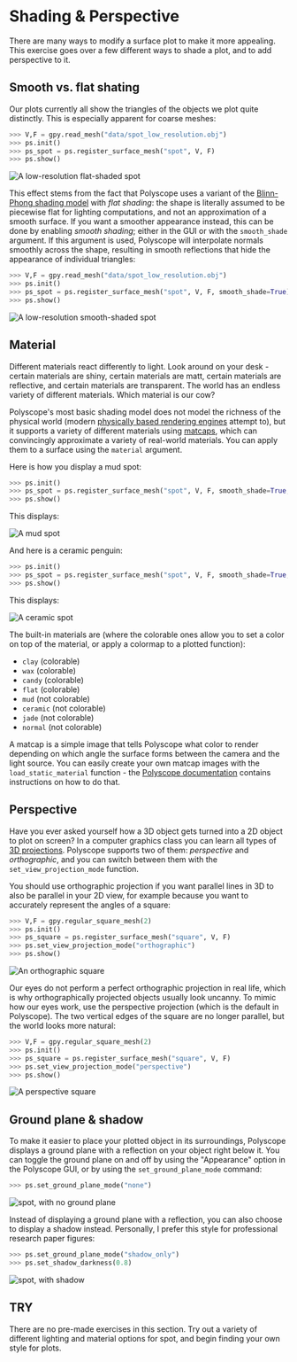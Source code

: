 # Shading & Perspective

There are many ways to modify a surface plot to make it more appealing.
This exercise goes over a few different ways to shade a plot, and to add
perspective to it.

## Smooth vs. flat shating
Our plots currently all show the triangles of the objects we plot quite
distinctly.
This is especially apparent for coarse meshes:
```python
>>> V,F = gpy.read_mesh("data/spot_low_resolution.obj")
>>> ps.init()
>>> ps_spot = ps.register_surface_mesh("spot", V, F)
>>> ps.show()
```

![A low-resolution flat-shaded spot](assets/flat_spot.png)

This effect stems from the fact that Polyscope uses a variant of the
[Blinn-Phong shading model](https://en.wikipedia.org/wiki/Blinn–Phong_reflection_model)
with _flat shading_:
the shape is literally assumed to be piecewise flat for lighting computations,
and not an approximation of a smooth surface.
If you want a smoother appearance instead, this can be done by enabling
_smooth shading_; either in the GUI or with the `smooth_shade` argument.
If this argument is used, Polyscope will interpolate normals smoothly across the
shape, resulting in smooth reflections that hide the appearance of individual
triangles:
```python
>>> V,F = gpy.read_mesh("data/spot_low_resolution.obj")
>>> ps.init()
>>> ps_spot = ps.register_surface_mesh("spot", V, F, smooth_shade=True)
>>> ps.show()
```

![A low-resolution smooth-shaded spot](assets/smooth_spot.png)

## Material

Different materials react differently to light.
Look around on your desk - certain materials are shiny, certain materials are
matt, certain materials are reflective, and certain materials are transparent.
The world has an endless variety of different materials.
Which material is our cow?

Polyscope's most basic shading model does not model the richness of the physical
world (modern
[physically based rendering engines](https://en.wikipedia.org/wiki/Physically_based_rendering) attempt to), but it supports a variety of different materials using 
[matcaps](https://polyscope.run/py/features/materials/), which can convincingly
approximate a variety of real-world materials.
You can apply them to a surface using the `material` argument.

Here is how you display a mud spot:
```python
>>> ps.init()
>>> ps_spot = ps.register_surface_mesh("spot", V, F, smooth_shade=True, material="mud")
>>> ps.show()
```

This displays:

![A mud spot](assets/mud_spot.png)

And here is a ceramic penguin:
```python
>>> ps.init()
>>> ps_spot = ps.register_surface_mesh("spot", V, F, smooth_shade=True, material="ceramic")
>>> ps.show()
```

This displays:

![A ceramic spot](assets/ceramic_spot.png)

The built-in materials are (where the colorable ones allow you to set a color
on top of the material, or apply a colormap to a plotted function):
- `clay` (colorable)
- `wax` (colorable)
- `candy` (colorable)
- `flat` (colorable)
- `mud` (not colorable)
- `ceramic` (not colorable)
- `jade` (not colorable)
- `normal` (not colorable)

A matcap is a simple image that tells Polyscope what color to render depending
on which angle the surface forms between the camera and the light source.
You can easily create your own matcap images with the `load_static_material`
function - the [Polyscope documentation](https://polyscope.run/py/features/materials/#load_blendable_material)
contains instructions on how to do that.


## Perspective

Have you ever asked yourself how a 3D object gets turned into a 2D object to
plot on screen?
In a computer graphics class you can learn all types of
[3D projections](https://en.wikipedia.org/wiki/3D_projection).
Polyscope supports two of them: _perspective_ and _orthographic_, and you
can switch between them with the `set_view_projection_mode` function.

You should use orthographic projection if you want parallel lines in 3D to also
be parallel in your 2D view, for example because you want to accurately
represent the angles of a square:
```python
>>> V,F = gpy.regular_square_mesh(2)
>>> ps.init()
>>> ps_square = ps.register_surface_mesh("square", V, F)
>>> ps.set_view_projection_mode("orthographic")
>>> ps.show()
```

![An orthographic square](assets/orthographic_square.png)

Our eyes do not perform a perfect orthographic projection in real life, which
is why orthographically projected objects usually look uncanny.
To mimic how our eyes work, use the perspective projection (which is the default
in Polyscope).
The two vertical edges of the square are no longer parallel, but the world
looks more natural:
```python
>>> V,F = gpy.regular_square_mesh(2)
>>> ps.init()
>>> ps_square = ps.register_surface_mesh("square", V, F)
>>> ps.set_view_projection_mode("perspective")
>>> ps.show()
```

![A perspective square](assets/perspective_square.png)


## Ground plane & shadow

To make it easier to place your plotted object in its surroundings, Polyscope
displays a ground plane with a reflection on your object right below it.
You can toggle the ground plane on and off by using the "Appearance" option
in the Polyscope GUI, or by using the `set_ground_plane_mode` command:
```python
>>> ps.set_ground_plane_mode("none")
```

![spot, with no ground plane](assets/spot_no_ground.png)

Instead of displaying a ground plane with a reflection, you can also choose to
display a shadow instead.
Personally, I prefer this style for professional research paper figures:
```python
>>> ps.set_ground_plane_mode("shadow_only")
>>> ps.set_shadow_darkness(0.8)
```

![spot, with shadow](assets/spot_shadow.png)


## TRY

There are no pre-made exercises in this section.
Try out a variety of different lighting and material options for spot, and
begin finding your own style for plots.

